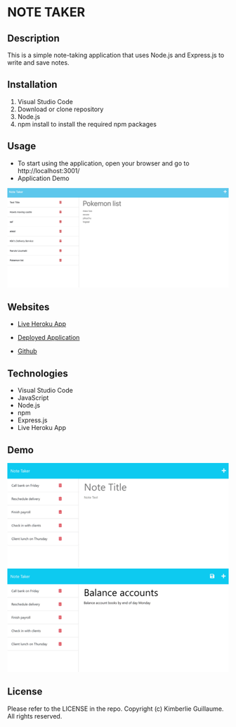 # NOTE TAKER

## Description

This is a simple note-taking application that uses Node.js and Express.js to write and save notes. 

## Installation

1. Visual Studio Code 
2. Download or clone repository
3. Node.js 
4. npm install to install the required npm packages

## Usage

- To start using the application, open your browser and go to http://localhost:3001/
- Application Demo

![Note-Taker-Application-Screenshot](Assets/Screenshot%202023-04-10%20at%207.59.08%20PM.png)

## Websites

- [Live Heroku App](https://tranquil-fjord-61279.herokuapp.com/)

- [Deployed Application](https://kimberlie901.github.io/Note-Taker/)

- [Github](https://github.com/kimberlie901/Note-Taker)

## Technologies

- Visual Studio Code
- JavaScript
- Node.js
- npm
- Express.js
- Live Heroku App

## Demo 

![Note-Taker-Demo](Assets/11-express-homework-demo-01.png)
![Note-Taker-Demo](Assets/11-express-homework-demo-02.png)

## License

Please refer to the LICENSE in the repo. Copyright (c) Kimberlie Guillaume. All rights reserved.  